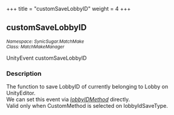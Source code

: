 +++
title = "customSaveLobbyID"
weight = 4
+++
## customSaveLobbyID
<small>*Namespace: SynicSugar.MatchMake* <br>
*Class: MatchMakeManager* </small>

UnityEvent customSaveLobbyID


### Description
The function to save LobbyID of currently belonging to Lobby on UnityEditor. <br>
We can set this event via *[lobbyIDMethod](../MatchMakeManager/lobbyidmethod)* directly.<br>
Valid only when CustomMethod is selected on lobbyIdSaveType.
